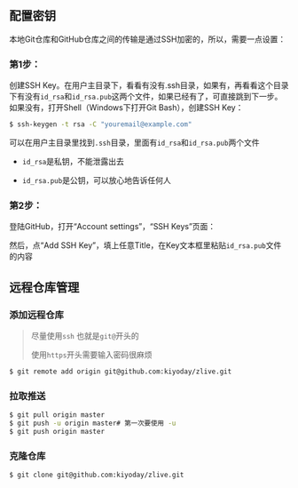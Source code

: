 ## 配置密钥

本地Git仓库和GitHub仓库之间的传输是通过SSH加密的，所以，需要一点设置：

### 第1步：

创建SSH Key。在用户主目录下，看看有没有.ssh目录，如果有，再看看这个目录下有没有`id_rsa`和`id_rsa.pub`这两个文件，如果已经有了，可直接跳到下一步。如果没有，打开Shell（Windows下打开Git Bash），创建SSH Key：

```bash
$ ssh-keygen -t rsa -C "youremail@example.com"
```

可以在用户主目录里找到`.ssh`目录，里面有`id_rsa`和`id_rsa.pub`两个文件

- `id_rsa`是私钥，不能泄露出去

- `id_rsa.pub`是公钥，可以放心地告诉任何人

### 第2步：

登陆GitHub，打开“Account settings”，“SSH Keys”页面：

然后，点“Add SSH Key”，填上任意Title，在Key文本框里粘贴`id_rsa.pub`文件的内容

## 远程仓库管理

### 添加远程仓库

> 尽量使用`ssh` 也就是`git@`开头的
>
> 使用`https`开头需要输入密码很麻烦

```bash
$ git remote add origin git@github.com:kiyoday/zlive.git
```

### 拉取推送

```bash
$ git pull origin master
$ git push -u origin master# 第一次要使用 -u
$ git push origin master
```

### 克隆仓库

```bash
$ git clone git@github.com:kiyoday/zlive.git
```